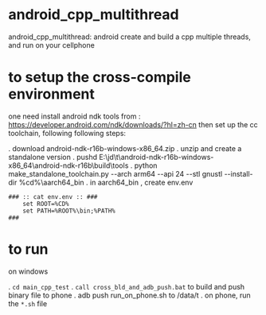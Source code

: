 # android_cpp_multithread
android_cpp_multithread: android create and build a cpp multiple threads, and run on your cellphone

# to setup the cross-compile environment 

one need install android ndk tools from : https://developer.android.com/ndk/downloads/?hl=zh-cn
then set up the cc toolchain, following following steps:

. download android-ndk-r16b-windows-x86_64.zip
. unzip and create a standalone version
. pushd E:\jd\t\android-ndk-r16b-windows-x86_64\android-ndk-r16b\build\tools
. python make_standalone_toolchain.py  --arch arm64 --api 24 --stl gnustl --install-dir %cd%\aarch64_bin
. in aarch64_bin , create env.env

```
### :: cat env.env :: ###
	set ROOT=%CD%
	set PATH=%ROOT%\bin;%PATH%
###
```


# to run 

on windows

. `cd main_cpp_test`
. `call cross_bld_and_adb_push.bat` to build and push binary file to phone
. adb push run_on_phone.sh to /data/t
. on phone, run the `*.sh` file





